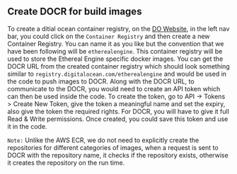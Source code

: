 ## Create DOCR for build images
To create a ditial ocean container registry, on the [DO Website](https://cloud.digitalocean.com), in the left nav bar, you could click on the ```Container Registry``` and then create a new Container Registry. You can name it as you like but the convention that we have been following will be ```etherealengine```. This container registry will be used to store the Ethereal Engine specific docker images. You can get the DOCR URL from the created container registry which should look something similar to ```registry.digitalocean.com/etherealengine``` and would be used in the code to push images to DOCR. 
Along with the DOCR URL, to communicate to the DOCR, you would need to create an API token which can then be used inside the code. To create the token, go to API -> Tokens > Create New Token, give the token a meaningful name and set the expiry, also give the token the required rights. For DOCR, you will have to give it full Read & Write permissions. Once created, you could save this token and use it in the code. 

```Note:``` Unlike the AWS ECR, we do not need to explicitly create the repositories for different categories of images, when a request is sent to DOCR with the repository name, it checks if the repository exists, otherwise it creates the repository on the run time. 